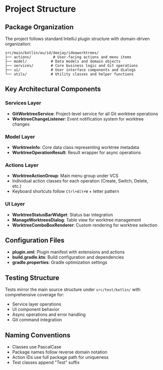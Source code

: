 # Project Structure

## Package Organization

The project follows standard IntelliJ plugin structure with domain-driven organization:

```
src/main/kotlin/au/id/deejay/ideaworktrees/
├── actions/          # User-facing actions and menu items
├── model/           # Data models and domain objects
├── services/        # Core business logic and Git operations
├── ui/              # User interface components and dialogs
└── utils/           # Utility classes and helper functions
```

## Key Architectural Components

### Services Layer
- **GitWorktreeService**: Project-level service for all Git worktree operations
- **WorktreeChangeListener**: Event notification system for worktree changes

### Model Layer
- **WorktreeInfo**: Core data class representing worktree metadata
- **WorktreeOperationResult**: Result wrapper for async operations

### Actions Layer
- **WorktreeActionGroup**: Main menu group under VCS
- Individual action classes for each operation (Create, Switch, Delete, etc.)
- Keyboard shortcuts follow `Ctrl+Alt+W` + letter pattern

### UI Layer
- **WorktreeStatusBarWidget**: Status bar integration
- **ManageWorktreesDialog**: Table view for worktree management
- **WorktreeComboBoxRenderer**: Custom rendering for worktree selection

## Configuration Files

- **plugin.xml**: Plugin manifest with extensions and actions
- **build.gradle.kts**: Build configuration and dependencies
- **gradle.properties**: Gradle optimization settings

## Testing Structure

Tests mirror the main source structure under `src/test/kotlin/` with comprehensive coverage for:
- Service layer operations
- UI component behavior
- Async operations and error handling
- Git command integration

## Naming Conventions

- Classes use PascalCase
- Package names follow reverse domain notation
- Action IDs use full package path for uniqueness
- Test classes append "Test" suffix